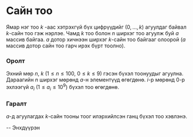 Сайн тоо
========

Ямар нэг тоо $k$ -аас хэтрэхгүй бүх цифрүүдийг ($0, …,k$) агуулдаг байвал $k$-сайн тоо гэж нэрлэе. Чамд $k$ тоо болон $n$ ширхэг тоо агуулж буй $a$ массив байгаа. $a$ дотор хичнээн ширхэг $k$-сайн тоо байгааг олоорой ($a$ массив дотор сайн тоо гарч ирэх бүрт тоолно).

### Оролт
Эхний мөр $n$, $k$ ($1 ≤ n ≤ 100$, $0 ≤ k ≤ 9$) гэсэн бүхэл тоонуудыг агуулна. Дараагийн $n$ ширхэг мөрөнд $a$-н элементүүд өгөгдөнө. $i$-р мөрөнд $0$-р эхлээгүй $a_i$ ($1 ≤ a_i ≤ 10^9$) бүхэл тоо өгөгдөнө.

### Гаралт

$a$-д агуулагдах $k$-сайн тооны тоог илэрхийлсэн ганц бүхэл тоо хэвлэнэ. 

-- Энхдүүрэн
